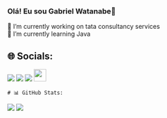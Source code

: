 ### Olá! Eu sou Gabriel Watanabe👋

🔭 I’m currently working on tata consultancy services<br>🌱 I’m currently learning Java<br>
## 🌐 Socials:
  <a href="https://www.linkedin.com/in/gabriel-watanabe-796637212/" target="_blank"> <img src="https://img.shields.io/badge/-LinkedIn-darkblue?style=for-the-badge&logo=linkedin&logoColor=white"></a>
  <a href="https://www.instagram.com/gabriel.watanabe_/" target="_blank"> <img src="https://img.shields.io/badge/-Instagram-purple?style=for-the-badge&logo=instagram&logoColor=white"></a>
  <a href="mailto:gabrielpereira569@hotmail.com" target="_blank"> <img src="https://img.shields.io/badge/-hotmail-darkred?style=for-the-badge&logo=gmail&logoColor=white"></a>
    <a height="50" href="https://cursos.alura.com.br/user/gabrielpereira569" target="_blank"><img height="28" src="https://media.glassdoor.com/sqll/2500530/alura-squarelogo-1602197362646.png" target="_blank"></a>
    
    # 📊 GitHub Stats:
![](https://github-readme-stats.vercel.app/api?username=gabrielwatanabe043&theme=dark&hide_border=true&include_all_commits=false&count_private=false)
![](https://github-readme-stats.vercel.app/api/top-langs/?username=gabrielwatanabe043&theme=dark&hide_border=true&include_all_commits=false&count_private=false&layout=compact)


